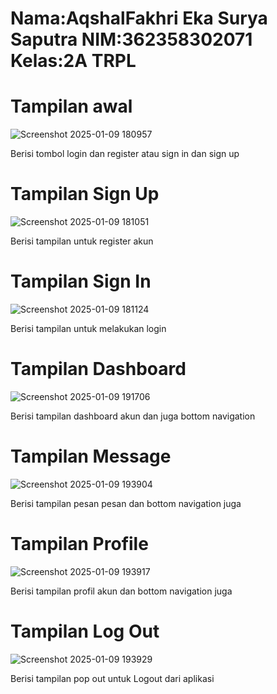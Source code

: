 # Nama:AqshalFakhri Eka Surya Saputra NIM:362358302071 Kelas:2A TRPL

# Tampilan awal
![Screenshot 2025-01-09 180957](https://github.com/user-attachments/assets/9aa9c7a4-ce90-4083-87a5-67690f178499)

Berisi tombol login dan register atau sign in dan sign up

# Tampilan Sign Up
![Screenshot 2025-01-09 181051](https://github.com/user-attachments/assets/dbbf7481-3a1f-48ac-92f4-0dd1f216ebbb)

Berisi tampilan untuk register akun

# Tampilan Sign In
![Screenshot 2025-01-09 181124](https://github.com/user-attachments/assets/37f95846-fa8a-49c5-a7c6-8188397fcafb)

Berisi tampilan untuk melakukan login

# Tampilan Dashboard
![Screenshot 2025-01-09 191706](https://github.com/user-attachments/assets/f702b79a-4ec4-4a58-bd16-05aa365a3514)

Berisi tampilan dashboard akun dan juga bottom navigation

# Tampilan Message
![Screenshot 2025-01-09 193904](https://github.com/user-attachments/assets/9942ee92-afda-491e-a70f-254f61549152)

Berisi tampilan pesan pesan dan bottom navigation juga

# Tampilan Profile
![Screenshot 2025-01-09 193917](https://github.com/user-attachments/assets/1527b0b5-6111-4639-89e5-5a0415ebdcd2)

Berisi tampilan profil akun dan bottom navigation juga

# Tampilan Log Out
![Screenshot 2025-01-09 193929](https://github.com/user-attachments/assets/f16aeda5-7bdd-475c-93cc-57876beffeba)

Berisi tampilan pop out untuk Logout dari aplikasi







